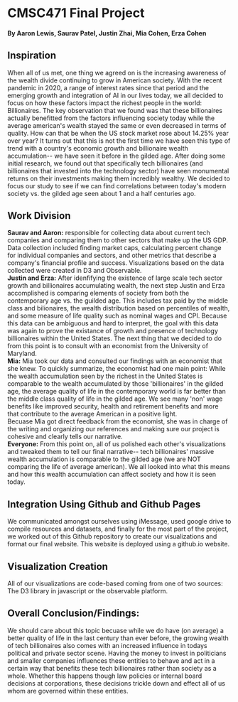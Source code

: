 # CMSC471 Final Project
#### By Aaron Lewis, Saurav Patel, Justin Zhai, Mia Cohen, Erza Cohen
## Inspiration
When all of us met, one thing we agreed on is the increasing awareness of the wealth divide continuing to grow in American society. With the recent pandemic in 2020, a range of interest rates since that period and the emerging growth and integration of AI in our lives today, we all decided to focus on how these factors impact the richest people in the world: Billionaires. The key observation that we found was that these billionaires actually benefitted from the factors influencing society today while the average american's wealth stayed the same or even decreased in terms of quality. How can that be when the US stock market rose about 14.25% year over year? It turns out that this is not the first time we have seen this type of trend with a country's economic growth and billionaire wealth accumulation-- we have seen it before in the gilded age. After doing some initial research, we found out that specifically tech billionaires (and billionaires that invested into the technology sector) have seen monumental returns on their investments making them incredibly wealthy. We decided to focus our study to see if we can find correlations between today's modern society vs. the gilded age seen about 1 and a half centuries ago. 
## Work Division
**Saurav and Aaron:** responsible for collecting data about current tech companies and comparing them to other sectors that make up the US GDP. Data collection included finding market caps, calculating percent change for individual companies and sectors, and other metrics that describe a company's financial profile and success. Visualizations based on the data collected were created in D3 and Observable.\
**Justin and Erza:** After idenfifying the existence of large scale tech sector growth and billionaires accumulating wealth, the next step Justin and Erza accomplished is comparing elements of society from both the contemporary age vs. the guilded age. This includes tax paid by the middle class and bilionaires, the wealth distribution based on percentiles of wealth, and some measure of life quality such as nominal wages and CPI. Because this data can be ambiguous and hard to interpret, the goal with this data was again to prove the existance of growth and presence of technology billionaires within the United States. The next thing that we decided to do from this point is to consult with an economist from the University of Maryland.\
**Mia:** Mia took our data and consulted our findings with an economist that she knew. To quickly summarize, the economist had one main point: While the wealth accumulation seen by the richest in the United States is comparable to the wealth accumulated by those 'billionaires' in the gilded age, the average quality of life in the contemporary world is far better than the middle class quality of life in the gilded age. We see many 'non' wage benefits like improved security, health and retirement benefits and more that contribute to the average American in a positive light.\
Becuase Mia got direct feedback from the economist, she was in charge of the writing and organizing our references and making sure our project is cohesive and clearly tells our narrative.\
**Everyone:** From this point on, all of us polished each other's visualizations and tweaked them to tell our final narrative-- tech billionaires' massive wealth accumulation is comparable to the gilded age (we are NOT comparing the life of average american). We all looked into what this means and how this wealth accumulation can affect society and how it is seen today.
## Integration Using Github and Github Pages
We communicated amongst ourselves using iMessage, used google drive to compile resources and datasets, and finally for the most part of the project, we worked out of this Github repository to create our visualizations and format our final website. This website is deployed using a github.io website.
## Visualization Creation
All of our visualizations are code-based coming from one of two sources: The D3 library in javascript or the observable platform. 
## Overall Conclusion/Findings:
We should care about this topic becuase while we do have (on average) a better quality of life in the last century than ever before, the growing wealth of tech billionaires also comes with an increased influence in todays political and private sector scene. Having the money to invest in politicians and smaller companies influences these entities to behave and act in a certain way that benefits these tech billionaires rather than society as a whole. Whether this happens though law policies or internal board decisions at corporations, these decisions trickle down and effect all of us whom are governed within these entities. 
